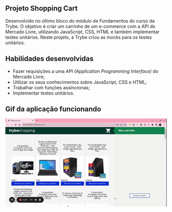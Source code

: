 ## Projeto Shopping Cart

Desenvolvido no último bloco do módulo de Fundamentos do curso da Trybe.
O objetivo é criar um carrinho de um e-commerce com a API do Mercado Livre, utilizando JavaScript, CSS, HTML e também implementar testes unitários.
Neste projeto, a Trybe criou as mocks para os testes unitários.

## Habilidades desenvolvidas

- Fazer requisições a uma API *(Application Programming Interface)* do Mercado Livre;
- Utilizar os seus conhecimentos sobre JavaScript, CSS e HTML;
- Trabalhar com funções assíncronas;
- Implementar testes unitários.

## Gif da aplicação funcionando
<img src="./shopping-cart.gif" alt="aplicação funcionando, adicionando itens ao carrinho e, logo em seguida, excluindo todos." />